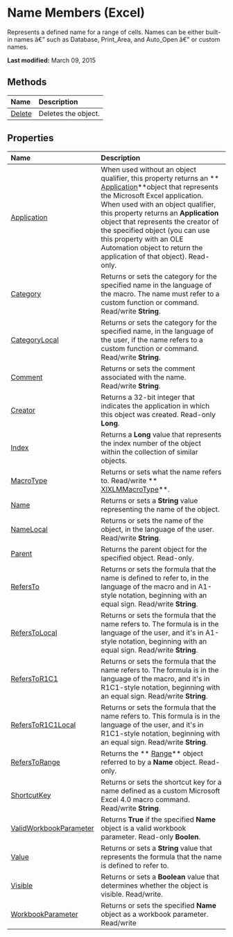 
# Name Members (Excel)
Represents a defined name for a range of cells. Names can be either built-in names â€” such as Database, Print_Area, and Auto_Open â€” or custom names.

 **Last modified:** March 09, 2015


## Methods



|**Name**|**Description**|
|:-----|:-----|
| [Delete](429a5d17-8f34-9a04-d744-66ce1e9e39a7.md)|Deletes the object.|

## Properties



|**Name**|**Description**|
|:-----|:-----|
| [Application](e8272a17-5ad8-b63f-3b30-7abd49434d98.md)|When used without an object qualifier, this property returns an  ** [Application](19b73597-5cf9-4f56-8227-b5211f657f6f.md)**object that represents the Microsoft Excel application. When used with an object qualifier, this property returns an  **Application** object that represents the creator of the specified object (you can use this property with an OLE Automation object to return the application of that object). Read-only.|
| [Category](01892c7b-a42e-e4b3-6ddd-27ace1c51aae.md)|Returns or sets the category for the specified name in the language of the macro. The name must refer to a custom function or command. Read/write  **String**.|
| [CategoryLocal](5f80e0a4-e12d-a85d-69a1-979652f62ac3.md)|Returns or sets the category for the specified name, in the language of the user, if the name refers to a custom function or command. Read/write  **String**.|
| [Comment](7d2e9c31-4c81-f1ae-1c8b-a476c2bc0d7f.md)|Returns or sets the comment associated with the name. Read/write  **String**.|
| [Creator](90c6fe07-e941-269f-71bf-e9dc6a982629.md)|Returns a 32-bit integer that indicates the application in which this object was created. Read-only  **Long**.|
| [Index](b7c5c593-80d3-d36a-ec68-7733bbb7e5a8.md)|Returns a  **Long** value that represents the index number of the object within the collection of similar objects.|
| [MacroType](46f02cb6-56c3-7b0e-27a4-db356802abe6.md)|Returns or sets what the name refers to. Read/write  ** [XlXLMMacroType](30054f35-b29a-96cf-bb7b-3fe3b9bf7e9d.md)**.|
| [Name](eeebe875-b60d-7abe-df4e-8b56476b6b64.md)|Returns or sets a  **String** value representing the name of the object.|
| [NameLocal](7a98f361-077f-30fc-b754-4070e526f7bc.md)|Returns or sets the name of the object, in the language of the user. Read/write  **String**.|
| [Parent](83d46498-bf9c-6285-189b-47f6e8cd41ee.md)|Returns the parent object for the specified object. Read-only.|
| [RefersTo](8093e14c-0461-5e49-ef71-16c683044a63.md)|Returns or sets the formula that the name is defined to refer to, in the language of the macro and in A1-style notation, beginning with an equal sign. Read/write  **String**.|
| [RefersToLocal](e079e8c9-44f9-494e-97aa-2a38c0ec157b.md)|Returns or sets the formula that the name refers to. The formula is in the language of the user, and it's in A1-style notation, beginning with an equal sign. Read/write  **String**.|
| [RefersToR1C1](6661dc25-44cd-ac43-9347-93ed7583c9b1.md)|Returns or sets the formula that the name refers to. The formula is in the language of the macro, and it's in R1C1-style notation, beginning with an equal sign. Read/write  **String**.|
| [RefersToR1C1Local](314b8764-5f5c-9a2f-87a7-54637de59bbd.md)|Returns or sets the formula that the name refers to. This formula is in the language of the user, and it's in R1C1-style notation, beginning with an equal sign. Read/write  **String**.|
| [RefersToRange](81c0e2fe-8ce6-0df9-9ffa-0931b87487e7.md)|Returns the  ** [Range](b8207778-0dcc-4570-1234-f130532cc8cd.md)** object referred to by a **Name** object. Read-only.|
| [ShortcutKey](ff763568-4c18-9414-45a7-bcf75b597261.md)|Returns or sets the shortcut key for a name defined as a custom Microsoft Excel 4.0 macro command. Read/write  **String**.|
| [ValidWorkbookParameter](fd8bef70-af4f-af01-1956-24b50ea210be.md)|Returns  **True** if the specified **Name** object is a valid workbook parameter. Read-only **Boolen**.|
| [Value](26732c54-3519-885d-e40d-69c6b1795318.md)|Returns or sets a  **String** value that represents the formula that the name is defined to refer to.|
| [Visible](078a949c-ff27-c62d-10b0-7d83b190da13.md)|Returns or sets a  **Boolean** value that determines whether the object is visible. Read/write.|
| [WorkbookParameter](1a7983fc-9020-fb72-21b1-822d19802c31.md)|Returns or sets the specified  **Name** object as a workbook parameter. Read/write|
